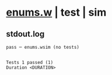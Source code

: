 # [enums.w](../../../../../examples/tests/valid/enums.w) | test | sim

## stdout.log
```log
pass ─ enums.wsim (no tests)
 
 
Tests 1 passed (1)
Duration <DURATION>
```

